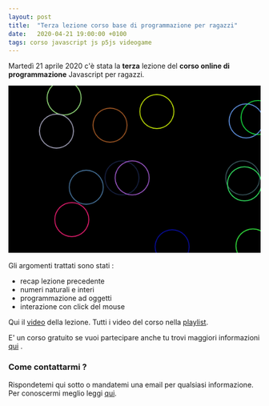 ```yaml
---
layout: post
title:  "Terza lezione corso base di programmazione per ragazzi"
date:   2020-04-21 19:00:00 +0100
tags: corso javascript js p5js videogame
---
```


Martedì 21 aprile 2020 c'è stata la **terza** lezione del **corso online di programmazione** Javascript per ragazzi.

![screenshot](/assets/images/miniatura-lezione-003.png)

Gli argomenti trattati sono stati :

 - recap lezione precedente
 - numeri naturali e interi
 - programmazione ad oggetti
 - interazione con click del mouse
 

Qui il [video](https://youtu.be/CveKac0ybGs) della lezione.
Tutti i video del corso nella [playlist](https://www.youtube.com/playlist?list=PLg-JW6-YwE8DxSU5U0B89-QRtCPdFHW2W).

E' un corso gratuito se vuoi partecipare anche tu trovi maggiori informazioni [qui](/2020/03/28/corso-base-di-programmazione-videogame.html) .

### Come contattarmi ?

Rispondetemi qui sotto o mandatemi una email per qualsiasi informazione.
Per conoscermi meglio leggi [qui](/chi-sono).


 
